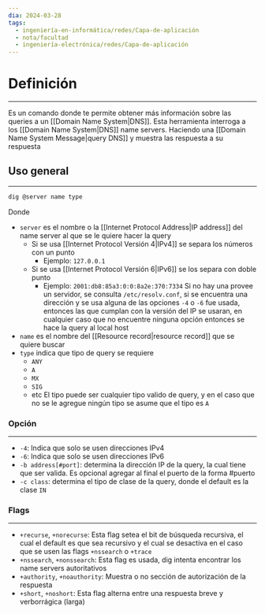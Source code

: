 ```yaml
---
dia: 2024-03-28
tags:
  - ingeniería-en-informática/redes/Capa-de-aplicación
  - nota/facultad
  - ingeniería-electrónica/redes/Capa-de-aplicación
---
```

# Definición
---
Es un comando donde te permite obtener más información sobre las queries a un [[Domain Name System|DNS]]. Esta herramienta interroga a los [[Domain Name System|DNS]] name servers. Haciendo una [[Domain Name System Message|query DNS]] y muestra las respuesta a su respuesta

## Uso general
---
```bash
dig @server name type
```

Donde
* `server` es el nombre o la [[Internet Protocol Address|IP address]] del name server al que se le quiere hacer la query
	* Si se usa [[Internet Protocol Versión 4|IPv4]] se separa los números con un punto
		* Ejemplo: `127.0.0.1`
	* Si se usa [[Internet Protocol Versión 6|IPv6]] se los separa con doble punto
		* Ejemplo: `2001:db8:85a3:0:0:8a2e:370:7334`
	Si no hay una provee un servidor, se consulta `/etc/resolv.conf`, si se encuentra una dirección y se usa alguna de las opciones `-4` o `-6` fue usada, entonces las que cumplan con la versión del IP se usaran, en cualquier caso que no encuentre ninguna opción entonces se hace la query al local host
*  `name` es el nombre del [[Resource record|resource record]] que se quiere buscar
* `type` indica que tipo de query se requiere
	* `ANY`
	* `A`
	* `MX`
	* `SIG`
	* etc
	El tipo puede ser cualquier tipo valido de query, y en el caso que no se le agregue ningún tipo se asume que el tipo es `A`

### Opción
---
* `-4`: Indica que solo se usen direcciones IPv4
* `-6`: Indica que solo se usen direcciones IPv6
* `-b address[#port]`: determina la dirección IP de la query, la cual tiene que ser valida. Es opcional agregar al final el puerto de la forma \#puerto
* `-c class`: determina el tipo de clase de la query, donde el default es la clase `IN`

### Flags
---
* `+recurse`, `+norecurse`: Esta flag setea el bit de búsqueda recursiva, el cual el default es que sea recursivo y el cual se desactiva en el caso que se usen las flags `+nssearch` o `+trace` 
* `+nssearch`, `+nonssearch`: Esta flag es usada, dig intenta encontrar los name servers autoritativos
* `+authority`, `+noauthority`: Muestra o no sección de autorización de la respuesta
* `+short`, `+noshort`: Esta flag alterna entre una respuesta breve y verborrágica (larga)